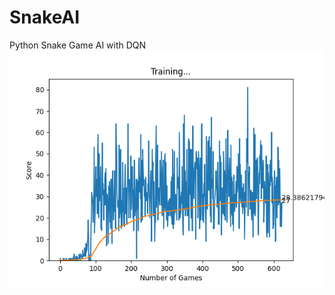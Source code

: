 # SnakeAI
Python Snake Game AI with DQN
![After 80 iteration learns to go for the rat](Figure_1.png)
